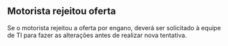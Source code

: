 ## Motorista rejeitou oferta

Se o motorista rejeitou a oferta por engano, deverá ser solicitado à equipe de TI para fazer as alterações antes de realizar nova tentativa.



